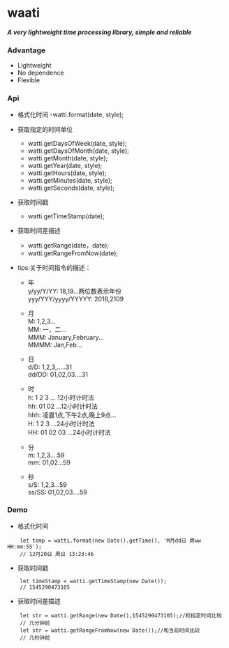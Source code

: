
# waati
   
   ___A very lightweight time processing library, simple and reliable___
   
### Advantage 
   * Lightweight
   * No dependence
   * Flexible

### Api
   * 格式化时间
        -watti.format(date, style);
        
   * 获取指定的时间单位
        - watti.getDaysOfWeek(date, style);     
        - watti.getDaysOfMonth(date, style);     
        - watti.getMonth(date, style);     
        - watti.getYear(date, style);     
        - watti.getHours(date, style);     
        - watti.getMinutes(date, style);
        - watti.getSeconds(date, style);
             
   * 获取时间戳
        - watti.getTimeStamp(date);
        
   * 获取时间差描述
        - watti.getRange(date，date);           
        - watti.getRangeFromNow(date); 
         
   * tips:关于时间指令的描述： 
        * 年  
           y/yy/Y/YY:           18,19...两位数表示年份  
           yyy/YYY/yyyy/YYYYY:  2018,2109  
           
        * 月  
           M:           1,2,3...  
           MM:          一，二...  
           MMM:         January,February...  
           MMMM:        Jan,Feb...  
           
        * 日  
           d/D:         1,2,3,.....31  
           dd/DD:       01,02,03....31  
               
        * 时  
           h:           1 2 3  ... 12小时计时法  
           hh:          01 02 ...12小时计时法  
           hhh:         凌晨1点,下午2点,晚上9点...  
           H:           1 2 3 ...24小时计时法  
           HH:          01 02 03 ...24小时计时法  
           
        * 分  
           m:           1,2,3....59  
           mm:          01,02...59  
        * 秒  
           s/S:         1,2,3...59  
           ss/SS:       01,02,03....59  

### Demo
    
   * 格式化时间  
```$xslt
    let temp = watti.format(new Date().getTime(), 'M月dd日 周ww HH:mm:SS');
    // 12月20日 周日 13:23:46
```
   * 获取时间戳
```$xslt
    let timeStamp = watti.getTimeStamp(new Date());
    // 1545290473105
```   
   * 获取时间差描述
```$xslt
    let str = watti.getRange(new Date(),1545290473105);//和指定时间比较
    // 几分钟前
    let str = watti.getRangeFromNow(new Date());//和当前时间比较
    // 几秒钟前
```   

